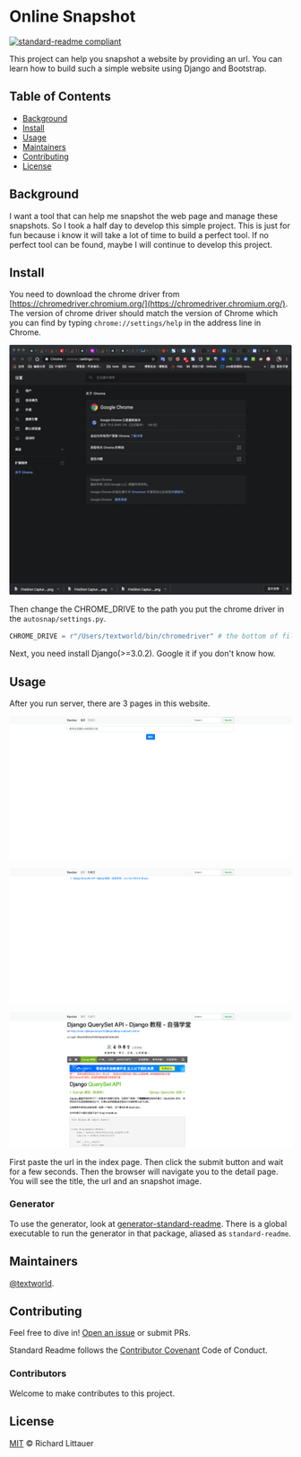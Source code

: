 # Online Snapshot

[![standard-readme compliant](https://img.shields.io/badge/readme%20style-standard-brightgreen.svg?style=flat-square)](https://github.com/RichardLitt/standard-readme)

This project can help you snapshot a website by providing an url.  You can learn how to build such a simple website using Django and Bootstrap.

## Table of Contents

- [Background](#background)
- [Install](#install)
- [Usage](#usage)
- [Maintainers](#maintainers)
- [Contributing](#contributing)
- [License](#license)

## Background

I want a tool that can help me snapshot the web page and manage these snapshots. So I took a half day to develop this simple project. This is just for fun because i know it will take a lot of time to build a perfect tool. If no perfect tool can be found, maybe I will continue to develop this project.  

## Install

You need to download the chrome driver from [https://chromedriver.chromium.org/](https://chromedriver.chromium.org/).  The version of chrome driver should match the version of Chrome which you can find by typing `chrome://settings/help` in the address line in Chrome.

![how-to-find-chrome-version](chrome.png)

Then change the CHROME_DRIVE to the path you put the chrome driver in the `autosnap/settings.py`.

```python
CHROME_DRIVE = r"/Users/textworld/bin/chromedriver" # the bottom of file
```

Next, you need install Django(>=3.0.2). Google it if you don't know how.

## Usage

After you run server, there are 3 pages in this website.

![index-page](index.png)

![list-page](list.png)

![detail-page](detail.png)

First paste the url in the index page. Then click the submit button and wait for a few seconds. Then the browser will navigate you to the detail page. You will see the title, the url and an snapshot image.  


### Generator

To use the generator, look at [generator-standard-readme](https://github.com/RichardLitt/generator-standard-readme). There is a global executable to run the generator in that package, aliased as `standard-readme`.

## Maintainers

[@textworld](https://github.com/textworld).

## Contributing

Feel free to dive in! [Open an issue](https://github.com/RichardLitt/standard-readme/issues/new) or submit PRs.

Standard Readme follows the [Contributor Covenant](http://contributor-covenant.org/version/1/3/0/) Code of Conduct.

### Contributors

Welcome to make contributes to this project.


## License

[MIT](LICENSE) © Richard Littauer
